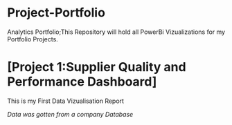 # Project-Portfolio
Analytics Portfolio;This Repository will hold all PowerBi Vizualizations for my Portfolio Projects. 
# [Project 1:Supplier Quality and Performance Dashboard]
This is my First Data Vizualisation Report

*Data was gotten from a company Database*

